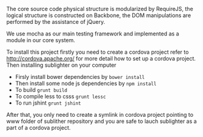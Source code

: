 The core source code physical structure is modularized by RequireJS, the logical structure is constructed on Backbone, the DOM manipulations are performed by the assistance of jQuery. 

We use mocha as our main testing framework and implemented as a module in our core system. 

To install this project firstly you need to create a cordova project refer to http://cordova.apache.org/ for more detail how to set up a cordova project. Then installing  sublighter on your computer 

* Firsly install bower dependencies by `bower install`
* Then install some node js dependencies by `npm install` 
* To build `grunt build`
* To compile less to csss `grunt lessc`
* To run jshint `grunt jshint`

After that, you only need to create a symlink in cordova project pointing to www folder of sublither repository and you are safe to lauch sublighter as a part of a cordova project.
